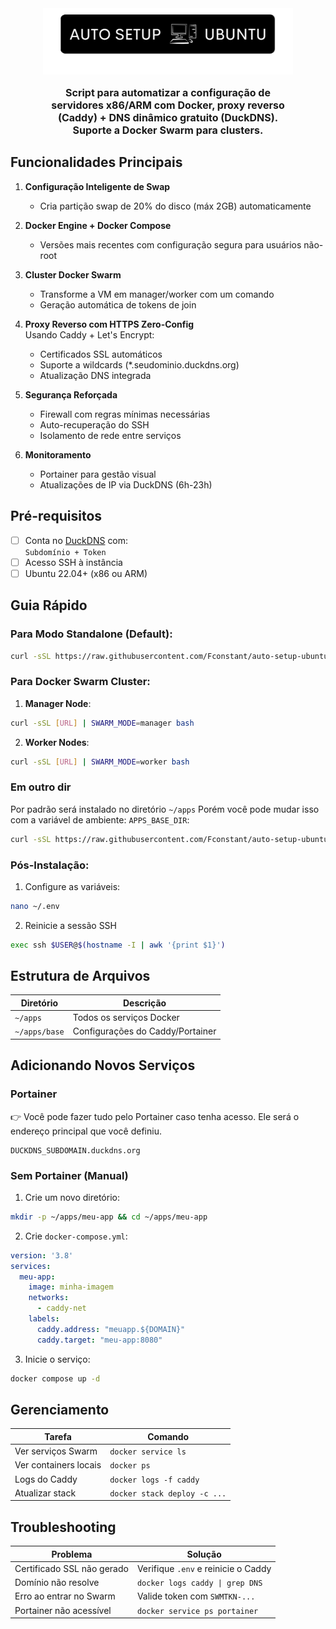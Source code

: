 <center>
<img src="./logo.png" width="400px"/>
<p style="font-weight: bold; max-width: 75%; font-size: 16px; text-align: center;">Script para automatizar a configuração de servidores x86/ARM com Docker, proxy reverso (Caddy) + DNS dinâmico gratuito (DuckDNS). Suporte a Docker Swarm para clusters.</p>
</center>

## Funcionalidades Principais

1. **Configuração Inteligente de Swap**  
   - Cria partição swap de 20% do disco (máx 2GB) automaticamente

2. **Docker Engine + Docker Compose**  
   - Versões mais recentes com configuração segura para usuários não-root

3. **Cluster Docker Swarm**  
   - Transforme a VM em manager/worker com um comando
   - Geração automática de tokens de join

4. **Proxy Reverso com HTTPS Zero-Config**  
   Usando Caddy + Let's Encrypt:  
   - Certificados SSL automáticos  
   - Suporte a wildcards (*.seudominio.duckdns.org)  
   - Atualização DNS integrada  

5. **Segurança Reforçada**  
   - Firewall com regras mínimas necessárias  
   - Auto-recuperação do SSH  
   - Isolamento de rede entre serviços  

6. **Monitoramento**  
   - Portainer para gestão visual  
   - Atualizações de IP via DuckDNS (6h-23h)

## Pré-requisitos

- [ ] Conta no [DuckDNS](https://www.duckdns.org) com:  
  `Subdomínio + Token`  
- [ ] Acesso SSH à instância  
- [ ] Ubuntu 22.04+ (x86 ou ARM)

## Guia Rápido

### Para Modo Standalone (Default):
```bash
curl -sSL https://raw.githubusercontent.com/Fconstant/auto-setup-ubuntu-vm/main/setup-server.sh | bash
```

### Para Docker Swarm Cluster:
1. **Manager Node**:  
```bash
curl -sSL [URL] | SWARM_MODE=manager bash
```

2. **Worker Nodes**:  
```bash
curl -sSL [URL] | SWARM_MODE=worker bash
```

### Em outro dir
Por padrão será instalado no diretório `~/apps`
Porém você pode mudar isso com a variável de ambiente: `APPS_BASE_DIR`:

```bash
curl -sSL https://raw.githubusercontent.com/Fconstant/auto-setup-ubuntu-vm/main/setup-server.sh | APPS_BASE_DIR="$HOME/custom-dir" bash
```

### Pós-Instalação:
1. Configure as variáveis:  
```bash
nano ~/.env
```

2. Reinicie a sessão SSH  
```bash
exec ssh $USER@$(hostname -I | awk '{print $1}')
```

## Estrutura de Arquivos
| Diretório       | Descrição                          |
|-----------------|-----------------------------------|
| `~/apps`        | Todos os serviços Docker          |
| `~/apps/base`   | Configurações do Caddy/Portainer  |

## Adicionando Novos Serviços

### Portainer

👉 Você pode fazer tudo pelo Portainer caso tenha acesso. Ele será o endereço principal que você definiu.

```
DUCKDNS_SUBDOMAIN.duckdns.org
```

### Sem Portainer (Manual)

1. Crie um novo diretório:  
```bash
mkdir -p ~/apps/meu-app && cd ~/apps/meu-app
```

2. Crie `docker-compose.yml`:  
```yaml
version: '3.8'
services:
  meu-app:
    image: minha-imagem
    networks:
      - caddy-net
    labels:
      caddy.address: "meuapp.${DOMAIN}"
      caddy.target: "meu-app:8080"
```

3. Inicie o serviço:  
```bash
docker compose up -d
```

## Gerenciamento
| Tarefa                | Comando                          |
|-----------------------|----------------------------------|
| Ver serviços Swarm    | `docker service ls`             |
| Ver containers locais | `docker ps`                     |
| Logs do Caddy         | `docker logs -f caddy`          |
| Atualizar stack       | `docker stack deploy -c ...`    |

## Troubleshooting
Problema                        | Solução  
-------------------------------|---------  
Certificado SSL não gerado     | Verifique `.env` e reinicie o Caddy  
Domínio não resolve            | `docker logs caddy \| grep DNS`  
Erro ao entrar no Swarm        | Valide token com `SWMTKN-...`  
Portainer não acessível        | `docker service ps portainer`  